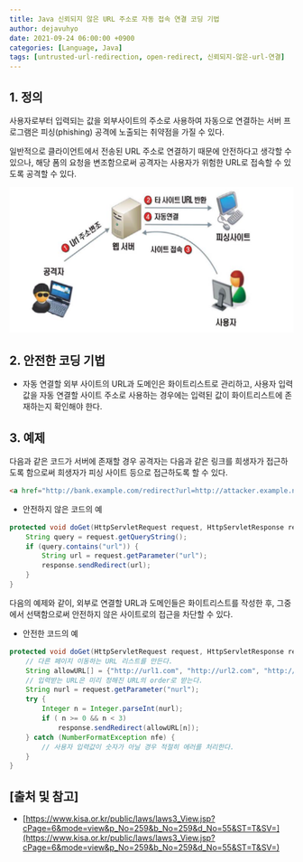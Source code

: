 ```yaml
---
title: Java 신뢰되지 않은 URL 주소로 자동 접속 연결 코딩 기법
author: dejavuhyo
date: 2021-09-24 06:00:00 +0900
categories: [Language, Java]
tags: [untrusted-url-redirection, open-redirect, 신뢰되지-않은-url-연결]
---
```


## 1. 정의
사용자로부터 입력되는 값을 외부사이트의 주소로 사용하여 자동으로 연결하는 서버 프로그램은 피싱(phishing) 공격에 노출되는 취약점을 가질 수 있다.

일반적으로 클라이언트에서 전송된 URL 주소로 연결하기 때문에 안전하다고 생각할 수 있으나, 해당 폼의 요청을 변조함으로써 공격자는 사용자가 위험한 URL로 접속할 수 있도록 공격할 수 있다.

![open-redirect](/assets/img/2021-09-24-url-redirection-to-untrusted-site/open-redirect.png)

## 2. 안전한 코딩 기법

* 자동 연결할 외부 사이트의 URL과 도메인은 화이트리스트로 관리하고, 사용자 입력값을 자동 연결할 사이트 주소로 사용하는 경우에는 입력된 값이 화이트리스트에 존재하는지 확인해야 한다.

## 3. 예제
다음과 같은 코드가 서버에 존재할 경우 공격자는 다음과 같은 링크를 희생자가 접근하도록 함으로써 희생자가 피싱 사이트 등으로 접근하도록 할 수 있다.

```html
<a href="http://bank.example.com/redirect?url=http://attacker.example.net">Click</a>
```

* 안전하지 않은 코드의 예

```java
protected void doGet(HttpServletRequest request, HttpServletResponse response) throws ServletException, IOException {
    String query = request.getQueryString();
    if (query.contains("url")) {
        String url = request.getParameter("url");
        response.sendRedirect(url);
    }
}
```

다음의 예제와 같이, 외부로 연결할 URL과 도메인들은 화이트리스트를 작성한 후, 그중에서 선택함으로써 안전하지 않은 사이트로의 접근을 차단할 수 있다.

* 안전한 코드의 예

```java
protected void doGet(HttpServletRequest request, HttpServletResponse response) throws ServletException, IOException {
    // 다른 페이지 이동하는 URL 리스트를 만든다.
    String allowURL[] = {"http://url1.com", "http://url2.com", "http://url3.com"};
    // 입력받는 URL은 미리 정해진 URL의 order로 받는다.
    String nurl = request.getParameter("nurl");
    try {
        Integer n = Integer.parseInt(nurl);
        if ( n >= 0 && n < 3)
            response.sendRedirect(allowURL[n]);
    } catch (NumberFormatException nfe) {
        // 사용자 입력값이 숫자가 아닐 경우 적절히 에러를 처리한다.
    }
}
```

## [출처 및 참고]
* [https://www.kisa.or.kr/public/laws/laws3_View.jsp?cPage=6&mode=view&p_No=259&b_No=259&d_No=55&ST=T&SV=](https://www.kisa.or.kr/public/laws/laws3_View.jsp?cPage=6&mode=view&p_No=259&b_No=259&d_No=55&ST=T&SV=)
